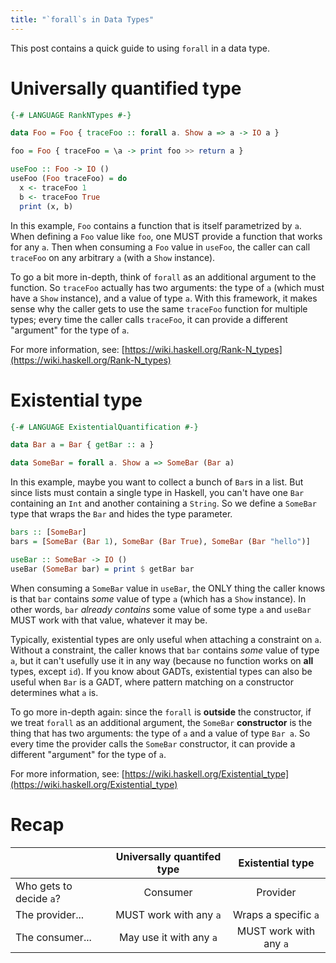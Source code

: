 ```yaml
---
title: "`forall`s in Data Types"
---
```


This post contains a quick guide to using `forall` in a data type.

# Universally quantified type

```hs
{-# LANGUAGE RankNTypes #-}

data Foo = Foo { traceFoo :: forall a. Show a => a -> IO a }

foo = Foo { traceFoo = \a -> print foo >> return a }

useFoo :: Foo -> IO ()
useFoo (Foo traceFoo) = do
  x <- traceFoo 1
  b <- traceFoo True
  print (x, b)
```

In this example, `Foo` contains a function that is itself parametrized by `a`. When defining a `Foo` value like `foo`, one MUST provide a function that works for any `a`. Then when consuming a `Foo` value in `useFoo`, the caller can call `traceFoo` on any arbitrary `a` (with a `Show` instance).

To go a bit more in-depth, think of `forall` as an additional argument to the function. So `traceFoo` actually has two arguments: the type of `a` (which must have a `Show` instance), and a value of type `a`. With this framework, it makes sense why the caller gets to use the same `traceFoo` function for multiple types; every time the caller calls `traceFoo`, it can provide a different "argument" for the type of `a`.

For more information, see: [https://wiki.haskell.org/Rank-N_types](https://wiki.haskell.org/Rank-N_types)

# Existential type

```hs
{-# LANGUAGE ExistentialQuantification #-}

data Bar a = Bar { getBar :: a }

data SomeBar = forall a. Show a => SomeBar (Bar a)
```

In this example, maybe you want to collect a bunch of `Bar`s in a list. But since lists must contain a single type in Haskell, you can't have one `Bar` containing an `Int` and another containing a `String`. So we define a `SomeBar` type that wraps the `Bar` and hides the type parameter.

```hs
bars :: [SomeBar]
bars = [SomeBar (Bar 1), SomeBar (Bar True), SomeBar (Bar "hello")]

useBar :: SomeBar -> IO ()
useBar (SomeBar bar) = print $ getBar bar
```

When consuming a `SomeBar` value in `useBar`, the ONLY thing the caller knows is that `bar` contains _some_ value of type `a` (which has a `Show` instance). In other words, `bar` _already contains_ some value of some type `a` and `useBar` MUST work with that value, whatever it may be.

Typically, existential types are only useful when attaching a constraint on `a`. Without a constraint, the caller knows that `bar` contains _some_ value of type `a`, but it can't usefully use it in any way (because no function works on **all** types, except `id`). If you know about GADTs, existential types can also be useful when `Bar` is a GADT, where pattern matching on a constructor determines what `a` is.

To go more in-depth again: since the `forall` is **outside** the constructor, if we treat `forall` as an additional argument, the `SomeBar` **constructor** is the thing that has two arguments: the type of `a` and a value of type `Bar a`. So every time the provider calls the `SomeBar` constructor, it can provide a different "argument" for the type of `a`.

For more information, see: [https://wiki.haskell.org/Existential_type](https://wiki.haskell.org/Existential_type)

# Recap

|                         | Universally quantifed type | Existential type       |
|-------------------------|:--------------------------:|:----------------------:|
| Who gets to decide `a`? | Consumer                   | Provider               |
| The provider...         | MUST work with any `a`     | Wraps a specific `a`   |
| The consumer...         | May use it with any `a`    | MUST work with any `a` |
